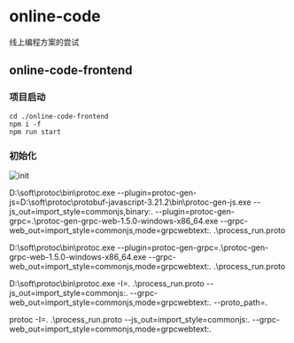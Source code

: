 # online-code
线上编程方案的尝试

## online-code-frontend
### 项目启动
```
cd ./online-code-frontend
npm i -f
npm run start
``` 
### 初始化
![init](online-code-frontend-init.png)

D:\soft\protoc\bin\protoc.exe --plugin=protoc-gen-js=D:\soft\protoc\protobuf-javascript-3.21.2\bin\protoc-gen-js.exe --js_out=import_style=commonjs,binary:. --plugin=protoc-gen-grpc=.\protoc-gen-grpc-web-1.5.0-windows-x86_64.exe  --grpc-web_out=import_style=commonjs,mode=grpcwebtext:. .\process_run.proto

D:\soft\protoc\bin\protoc.exe --plugin=protoc-gen-grpc=.\protoc-gen-grpc-web-1.5.0-windows-x86_64.exe --grpc-web_out=import_style=commonjs,mode=grpcwebtext:. .\process_run.proto

D:\soft\protoc\bin\protoc.exe -I=. .\process_run.proto --js_out=import_style=commonjs:. --grpc-web_out=import_style=commonjs,mode=grpcwebtext:. --proto_path=.

protoc -I=. .\process_run.proto --js_out=import_style=commonjs:. --grpc-web_out=import_style=commonjs,mode=grpcwebtext:.


